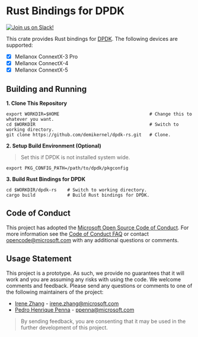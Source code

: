 Rust Bindings for DPDK
=======================

[![Join us on Slack!](https://img.shields.io/badge/chat-on%20Slack-e01563.svg)](https://join.slack.com/t/demikernel/shared_invite/zt-t25ffjf9-2k7Y_594T8xn1GBWVYlQ2g)

This crate provides Rust bindings for [DPDK](https://www.dpdk.org/). The
following devices are supported:

- [x] Mellanox ConnextX-3 Pro
- [x] Mellanox ConnectX-4
- [x] Mellanox ConnextX-5

Building and Running
---------------------

**1. Clone This Repository**
```
export WORKDIR=$HOME                                  # Change this to whatever you want.
cd $WORKDIR                                           # Switch to working directory.
git clone https://github.com/demikernel/dpdk-rs.git   # Clone.
```

**2. Setup Build Environment (Optional)**

>  Set this if DPDK is not installed system wide.

```
export PKG_CONFIG_PATH=/path/to/dpdk/pkgconfig
```

**3. Build Rust Bindings for DPDK**
```
cd $WORKDIR/dpdk-rs    # Switch to working directory.
cargo build            # Build Rust bindings for DPDK.
```


Code of Conduct
---------------

This project has adopted the [Microsoft Open Source Code of Conduct](https://opensource.microsoft.com/codeofconduct/).
For more information see the [Code of Conduct FAQ](https://opensource.microsoft.com/codeofconduct/faq/)
or contact [opencode@microsoft.com](mailto:opencode@microsoft.com) with any additional questions or comments.

Usage Statement
--------------

This project is a prototype. As such, we provide no guarantees that it will
work and you are assuming any risks with using the code. We welcome comments
and feedback. Please send any questions or comments to one of the following
maintainers of the project:

- [Irene Zhang](https://github.com/iyzhang) - [irene.zhang@microsoft.com](mailto:irene.zhang@microsoft.com)
- [Pedro Henrique Penna](https://github.com/ppenna) - [ppenna@microsoft.com](mailto:ppenna@microsoft.com)

> By sending feedback, you are consenting that it may be used  in the further
> development of this project.
